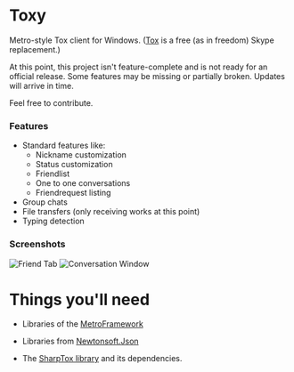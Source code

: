 Toxy
====

Metro-style Tox client for Windows. ([Tox](https://github.com/irungentoo/ProjectTox-Core "ProjectTox GitHub repo") is a free (as in freedom) Skype replacement.)

At this point, this project isn't feature-complete and is not ready for an official release.
Some features may be missing or partially broken. Updates will arrive in time.

Feel free to contribute.

### Features

* Standard features like:
  - Nickname customization
  - Status customization
  - Friendlist
  - One to one conversations
  - Friendrequest listing
* Group chats
* File transfers (only receiving works at this point)
* Typing detection

### Screenshots

![Friend Tab](http://impy.me/i/9b3571.png)
![Conversation Window](http://impy.me/i/b49dd6.png)

Things you'll need
===

* Libraries of the [MetroFramework](https://github.com/viperneo/winforms-modernui "MetroFramework GitHub repo")

* Libraries from [Newtonsoft.Json](https://github.com/JamesNK/Newtonsoft.Json)

* The [SharpTox library](https://github.com/Impyy/SharpTox "SharpTox GitHub repo") and its dependencies.
